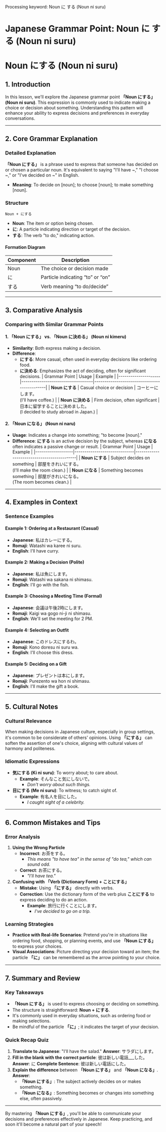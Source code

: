 Processing keyword: Noun に する (Noun ni suru)
# Japanese Grammar Point: Noun に する (Noun ni suru)
# Noun にする (Noun ni suru)
## 1. Introduction
In this lesson, we'll explore the Japanese grammar point **「Noun にする」 (Noun ni suru)**. This expression is commonly used to indicate making a choice or decision about something. Understanding this pattern will enhance your ability to express decisions and preferences in everyday conversations.

---
## 2. Core Grammar Explanation
### Detailed Explanation
**「Noun にする」** is a phrase used to express that someone has decided on or chosen a particular noun. It's equivalent to saying "I'll have ~," "I choose ~," or "I've decided on ~" in English.
- **Meaning**: To decide on [noun]; to choose [noun]; to make something [noun].
### Structure
```plaintext
Noun + にする
```
- **Noun**: The item or option being chosen.
- **に**: A particle indicating direction or target of the decision.
- **する**: The verb "to do," indicating action.
#### Formation Diagram
| Component | Description                     |
|-----------|---------------------------------|
| Noun      | The choice or decision made     |
| に         | Particle indicating “to” or “on” |
| する       | Verb meaning “to do/decide”     |
---
## 3. Comparative Analysis
### Comparing with Similar Grammar Points
#### 1. 「Noun にする」 vs. 「Noun に決める」 (Noun ni kimeru)
- **Similarity**: Both express making a decision.
- **Difference**:
  - **にする**: More casual, often used in everyday decisions like ordering food.
  - **に決める**: Emphasizes the act of deciding, often for significant decisions.
| Grammar Point       | Usage                              | Example                                      |
|---------------------|------------------------------------|----------------------------------------------|
| **Noun にする**     | Casual choice or decision          | コーヒーにします。<br>(I'll have coffee.)       |
| **Noun に決める**   | Firm decision, often significant   | 日本に留学することに決めました。<br>(I decided to study abroad in Japan.) |
#### 2. 「Noun になる」 (Noun ni naru)
- **Usage**: Indicates a change into something; "to become [noun]."
- **Difference**: **にする** is an active decision by the subject, whereas **になる** often indicates a passive change or result.
| Grammar Point     | Usage                        | Example                                    |
|-------------------|------------------------------|--------------------------------------------|
| **Noun にする**   | Subject decides on something | 部屋をきれいにする。<br>(I'll make the room clean.) |
| **Noun になる**   | Something becomes something  | 部屋がきれいになる。<br>(The room becomes clean.)   |
---
## 4. Examples in Context
### Sentence Examples
#### Example 1: Ordering at a Restaurant (Casual)
- **Japanese**: 私はカレーにする。
- **Romaji**: Watashi wa karee ni suru.
- **English**: I'll have curry.
#### Example 2: Making a Decision (Polite)
- **Japanese**: 私は魚にします。
- **Romaji**: Watashi wa sakana ni shimasu.
- **English**: I'll go with the fish.
#### Example 3: Choosing a Meeting Time (Formal)
- **Japanese**: 会議は午後2時にします。
- **Romaji**: Kaigi wa gogo ni-ji ni shimasu.
- **English**: We'll set the meeting for 2 PM.
#### Example 4: Selecting an Outfit
- **Japanese**: このドレスにするわ。
- **Romaji**: Kono doresu ni suru wa.
- **English**: I'll choose this dress.
#### Example 5: Deciding on a Gift
- **Japanese**: プレゼントは本にします。
- **Romaji**: Purezento wa hon ni shimasu.
- **English**: I'll make the gift a book.
---
## 5. Cultural Notes
### Cultural Relevance
When making decisions in Japanese culture, especially in group settings, it's common to be considerate of others' opinions. Using **「にする」** can soften the assertion of one's choice, aligning with cultural values of harmony and politeness.
### Idiomatic Expressions
- **気にする (Ki ni suru)**: To worry about; to care about.
  - **Example**: そんなこと気にしないで。
    - *Don't worry about such things.*
- **目にする (Me ni suru)**: To witness; to catch sight of.
  - **Example**: 有名人を目にした。
    - *I caught sight of a celebrity.*
---
## 6. Common Mistakes and Tips
### Error Analysis
1. **Using the Wrong Particle**
   - **Incorrect**: お茶をする。
     - *This means "to have tea" in the sense of "do tea," which can sound odd.*
   - **Correct**: お茶にする。
     - *"I'll have tea."*
2. **Confusing with 「Verb (Dictionary Form) + ことにする」**
   - **Mistake**: Using **「にする」** directly with verbs.
   - **Correction**: Use the dictionary form of the verb plus **ことにする** to express deciding to do an action.
     - **Example**: 旅行に行くことにします。
       - *I've decided to go on a trip.*
### Learning Strategies
- **Practice with Real-life Scenarios**: Pretend you're in situations like ordering food, shopping, or planning events, and use **「Noun にする」** to express your choices.
- **Visual Associations**: Picture directing your decision toward an item; the particle **「に」** can be remembered as the arrow pointing to your choice.
---
## 7. Summary and Review
### Key Takeaways
- **「Noun にする」** is used to express choosing or deciding on something.
- The structure is straightforward: **Noun + にする**.
- It's commonly used in everyday situations, such as ordering food or making selections.
- Be mindful of the particle **「に」**; it indicates the target of your decision.
### Quick Recap Quiz
1. **Translate to Japanese**: "I'll have the salad."
   **Answer**: サラダにします。
2. **Fill in the blank with the correct particle**: 彼は新しい電話___した。
   **Answer**: に
   **Complete Sentence**: 彼は新しい電話にした。
3. **Explain the difference** between **「Noun にする」** and **「Noun になる」**.
   **Answer**:
   - **「Noun にする」**: The subject actively decides on or makes something.
   - **「Noun になる」**: Something becomes or changes into something else, often passively.
---
By mastering **「Noun にする」**, you'll be able to communicate your decisions and preferences effectively in Japanese. Keep practicing, and soon it'll become a natural part of your speech!
